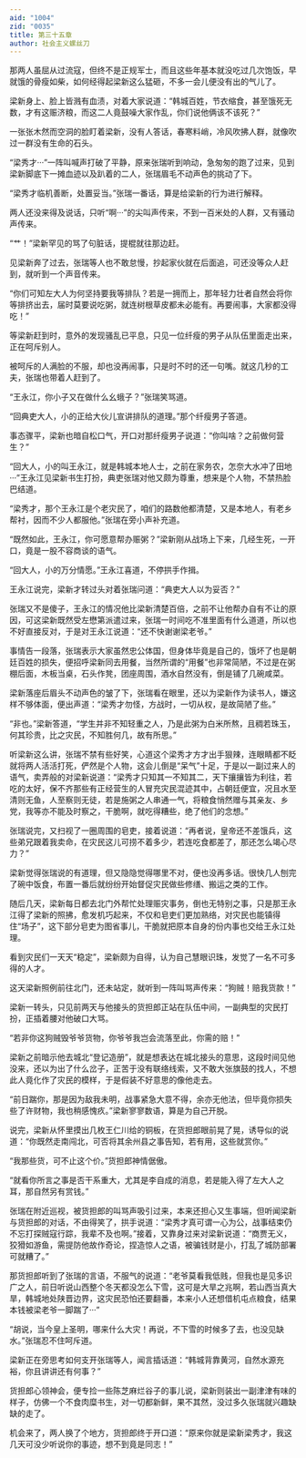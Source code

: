 ```yaml
---
aid: "1004"
zid: "0035"
title: 第三十五章
author: 社会主义螺丝刀
---
```


那两人虽屈从过流寇，但终不是正规军士，而且这些年基本就没吃过几次饱饭，早就饿的骨瘦如柴，如何经得起梁新这么猛砸，不多一会儿便没有出的气儿了。

梁新身上、脸上皆溅有血渍，对着大家说道：“韩城百姓，节衣缩食，甚至饿死无数，才有这赈济粮，而这二人竟鼓噪大家作乱，你们说他俩该不该死？”

一张张木然而空洞的脸盯着梁新，没有人答话，春寒料峭，冷风吹拂人群，就像吹过一群没有生命的石头。

“梁秀才···”一阵叫喊声打破了平静，原来张瑞听到响动，急匆匆的跑了过来，见到梁新脚底下一摊血迹以及趴着的二人，张瑞眉毛不动声色的挑动了下。

“梁秀才临机善断，处置妥当。”张瑞一番话，算是给梁新的行为进行解释。

两人还没来得及说话，只听“啊···”的尖叫声传来，不到一百米处的人群，又有骚动声传来。

“艹！”梁新罕见的骂了句脏话，提棍就往那边赶。

见梁新奔了过去，张瑞等人也不敢怠慢，抄起家伙就在后面追，可还没等众人赶到，就听到一个声音传来。

“你们可知左大人为何坚持要我等排队？若是一拥而上，那年轻力壮者自然会将你等排挤出去，届时莫要说吃粥，就连树根草皮都未必能有。再要闹事，大家都没得吃！”

等梁新赶到时，意外的发现骚乱已平息，只见一位纤瘦的男子从队伍里面走出来，正在呵斥别人。

被呵斥的人满脸的不服，却也没再闹事，只是时不时的还一句嘴。就这几秒的工夫，张瑞也带着人赶到了。

“王永江，你小子又在做什么幺蛾子？”张瑞笑骂道。

“回典吏大人，小的正给大伙儿宣讲排队的道理。”那个纤瘦男子答道。

事态骤平，梁新也暗自松口气，开口对那纤瘦男子说道：“你叫啥？之前做何营生？”

“回大人，小的叫王永江，就是韩城本地人士，之前在家务农，怎奈大水冲了田地···”王永江见梁新书生打扮，典吏张瑞对他又颇为尊重，想来是个人物，不禁热脸巴结道。

“梁秀才，那个王永江是个老灾民了，咱们的路数他都清楚，又是本地人，有老乡帮衬，因而不少人都服他。”张瑞在旁小声补充道。

“既然如此，王永江，你可愿意帮办赈粥？”梁新刚从战场上下来，几经生死，一开口，竟是一股不容商谈的语气。

“回大人，小的万分情愿。”王永江喜道，不停拱手作揖。

王永江说完，梁新才转过头对着张瑞问道：“典吏大人以为妥否？”

张瑞又不是傻子，王永江的情况他比梁新清楚百倍，之前不让他帮办自有不让的原因，可这梁新既然受左懋第派遣过来，张瑞一时间吃不准里面有什么道道，所以也不好直接反对，于是对王永江说道：“还不快谢谢梁老爷。”

事情告一段落，张瑞表示大家虽然忠公体国，但身体毕竟是自己的，饿坏了也是朝廷百姓的损失，便招呼梁新同去用餐，当然所谓的“用餐”也非常简陋，不过是在粥棚后面，木板当桌，石头作凳，团座周围，酒水自然没有，倒是铺了几碗咸菜。

梁新落座后眉头不动声色的皱了下，张瑞看在眼里，还以为梁新作为读书人，嫌这样不够体面，便出声道：“梁秀才勿怪，方战时，一切从权，是故简陋了些。”

“非也。”梁新答道，“学生并非不知轻重之人，乃是此粥为白米所熬，且稠若珠玉，何其珍贵，比之灾民，不知胜何几，故有所思。”

听梁新这么讲，张瑞不禁有些好笑，心道这个梁秀才方才出手狠辣，连眼睛都不眨就将两人活活打死，俨然是个人物，这会儿倒是“呆气”十足，于是以一副过来人的语气，卖弄般的对梁新说道：“梁秀才只知其一不知其二，天下攘攘皆为利往，若吃的太好，保不齐那些有正经营生的人冒充灾民混迹其中，占朝廷便宜，况且水至清则无鱼，人至察则无徒，若是施粥之人串通一气，将粮食悄然赠与其亲友、乡党，我等亦不能及时察之，干脆啊，就吃得糟些，绝了他们的念想。”

张瑞说完，又扫视了一圈周围的皂吏，接着说道：“再者说，皇帝还不差饿兵，这些弟兄跟着我卖命，在灾民这儿可捞不着多少，若连吃食都差了，那还怎么竭心尽力？”

梁新觉得张瑞说的有道理，但又隐隐觉得哪里不对，便也没再多话。很快几人刨完了碗中饭食，布置一番后就纷纷开始督促灾民做些修缮、搬运之类的工作。

随后几天，梁新每日都去北门外帮忙处理赈灾事务，倒也无特别之事，只是那王永江得了梁新的照拂，愈发机巧起来，不仅和皂吏们更加熟络，对灾民也能镇得住“场子”，这下部分皂吏为图省事儿，干脆就把原本自身的份内事也交给王永江处理。

看到灾民们一天天“稳定”，梁新颇为自得，认为自己慧眼识珠，发觉了一名不可多得的人才。

这天梁新照例前往北门，还未站定，就听到一阵叫骂声传来：“狗贼！赔我货款！”

梁新一转头，只见前两天与他接头的货担郎正站在队伍中间，一副典型的灾民打扮，正插着腰对他破口大骂。

“若非你这狗贼毁爷爷货物，你爷爷我岂会流落至此，你需的赔！”

梁新之前暗示他去城北“登记造册”，就是想表达在城北接头的意思，这段时间见他没来，还以为出了什么岔子，正苦于没有联络线索，又不敢大张旗鼓的找人，不想此人竟化作了灾民的模样，于是假装不好意思的像他走去。

“前日踹你，那是因为敌我未明，战事紧急大意不得，余亦无他法，但毕竟你损失些了许财物，我也稍感愧疚。”梁新寥寥数语，算是为自己开脱。

说完，梁新从怀里摸出几枚王仁川给的铜板，在货担郎眼前晃了晃，诱导似的说道：“你既然走南闯北，可否将其余州县之事告知，若有用，这些就赏你。”

“我那些货，可不止这个价。”货担郎神情倨傲。

“就看你所言之事是否干系重大，尤其是李自成的消息，若是能入得了左大人之耳，那自然另有赏钱。”

张瑞在附近巡视，被货担郎的叫骂声吸引过来，本来还担心又生事端，但听闻梁新与货担郎的对话，不由得笑了，拱手说道：“梁秀才真可谓一心为公，战事结束仍不忘打探贼寇行踪，我辈不及也啊。”接着，又靠身过来对梁新说道：“商贾无义，狡猾如游鱼，需提防他故作奇论，捏造惊人之语，被骗钱财是小，打乱了城防部署可就糟了。”

那货担郎听到了张瑞的言语，不服气的说道：“老爷莫看我低贱，但我也是见多识广之人，前日听说山西整个冬天都没怎么下雪，这可是大旱之兆啊，若山西当真大旱，韩城地处陕晋边界，这灾民恐怕还要翻番，本来小人还想借机屯点粮食，结果本钱被梁老爷一脚踹了···”

“胡说，当今皇上圣明，哪来什么大灾！再说，不下雪的时候多了去，也没见缺水。”张瑞忍不住呵斥道。

梁新正在旁思考如何支开张瑞等人，闻言插话道：“韩城背靠黄河，自然水源充裕，你且讲讲还有何事？”

货担郎心领神会，便专捡一些陈芝麻烂谷子的事儿说，梁新则装出一副津津有味的样子，仿佛一个不食肉糜书生，对一切都新鲜，果不其然，没过多久张瑞就兴趣缺缺的走了。

机会来了，两人换了个地方，货担郎终于开口道：“原来你就是梁新梁秀才，我这几天可没少听说你的事迹，想不到竟是同志！”

